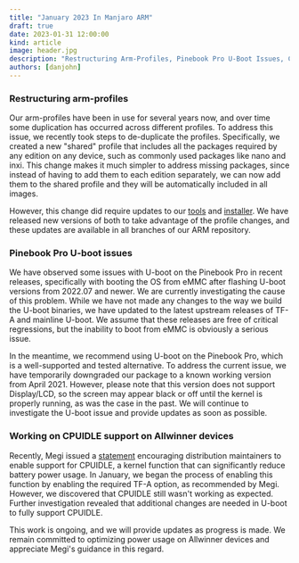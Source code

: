 ```yaml
---
title: "January 2023 In Manjaro ARM"
draft: true
date: 2023-01-31 12:00:00
kind: article
image: header.jpg
description: "Restructuring Arm-Profiles, Pinebook Pro U-Boot Issues, CPUIDLE Support?"
authors: [danjohn]
---
```

### Restructuring arm-profiles

Our arm-profiles have been in use for several years now, and over time some duplication has occurred across different profiles. To address this issue, we recently took steps to de-duplicate the profiles. Specifically, we created a new "shared" profile that includes all the packages required by any edition on any device, such as commonly used packages like nano and inxi. This change makes it much simpler to address missing packages, since instead of having to add them to each edition separately, we can now add them to the shared profile and they will be automatically included in all images.

However, this change did require updates to our <a href="https://web.archive.org/web/20231210070850/https://gitlab.manjaro.org/manjaro-arm/applications/manjaro-arm-tools/-/merge_requests/15">tools</a> and <a href="https://web.archive.org/web/20231210070850/https://gitlab.manjaro.org/manjaro-arm/applications/manjaro-arm-installer/-/commit/40543f9fcfca570db9fd50cb9c61df88e58bd89f">installer</a>. We have released new versions of both to take advantage of the profile changes, and these updates are available in all branches of our ARM repository.

### Pinebook Pro U-boot issues

We have observed some issues with U-boot on the Pinebook Pro in recent releases, specifically with booting the OS from eMMC after flashing U-boot versions from 2022.07 and newer. We are currently investigating the cause of this problem. While we have not made any changes to the way we build the U-boot binaries, we have updated to the latest upstream releases of TF-A and mainline U-boot. We assume that these releases are free of critical regressions, but the inability to boot from eMMC is obviously a serious issue.

In the meantime, we recommend using U-boot on the Pinebook Pro, which is a well-supported and tested alternative. To address the current issue, we have temporarily downgraded our package to a known working version from April 2021. However, please note that this version does not support Display/LCD, so the screen may appear black or off until the kernel is properly running, as was the case in the past. We will continue to investigate the U-boot issue and provide updates as soon as possible.

### Working on CPUIDLE support on Allwinner devices

Recently, Megi issued a <a href="https://web.archive.org/web/20231210070850/https://xnux.eu/log/#077">statement</a> encouraging distribution maintainers to enable support for CPUIDLE, a kernel function that can significantly reduce battery power usage. In January, we began the process of enabling this function by enabling the required TF-A option, as recommended by Megi. However, we discovered that CPUIDLE still wasn't working as expected. Further investigation revealed that additional changes are needed in U-boot to fully support CPUIDLE.

This work is ongoing, and we will provide updates as progress is made. We remain committed to optimizing power usage on Allwinner devices and appreciate Megi's guidance in this regard.

